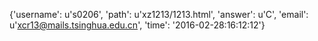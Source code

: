 {'username': u's0206', 'path': u'xz1213/1213.html', 'answer': u'C', 'email': u'xcr13@mails.tsinghua.edu.cn', 'time': '2016-02-28:16:12:12'}